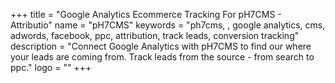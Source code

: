+++
title = "Google Analytics Ecommerce Tracking For pH7CMS - Attributio"
name = "pH7CMS"
keywords = "ph7cms, , google analytics, cms, adwords, facebook, ppc, attribution, track leads, conversion tracking"
description = "Connect Google Analytics with pH7CMS to find our where your leads are coming from. Track leads from the source - from search to ppc."
logo = ""
+++
